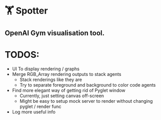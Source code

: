 #  :weight_lifting: Spotter

## OpenAI Gym visualisation tool. 


# TODOS:

- UI To display rendering / graphs
- Merge RGB_Array rendering outputs to stack agents
    - Stack renderings like they are
    - Try to separate foreground and background to color code agents
- Find more elegant way of getting rid of Pyglet window
    - Currently, just setting canvas off-screen
    - Might be easy to setup mock server to render without changing pyglet / render func
- Log more useful info